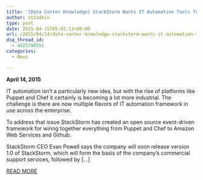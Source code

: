 ```yaml
---
title: '[Data Center Knowledge] StackStorm Wants IT Automation Tools To Speak One Language'
author: st2admin
type: post
date: 2015-04-15T05:02:13+00:00
url: /2015/04/14/data-center-knowledge-stackstorm-wants-it-automation-tools-to-speak-one-language/
dsq_thread_id:
  - 4425790551
categories:
  - News

---
```

**April 14, 2015**

IT automation isn’t a particularly new idea, but with the rise of platforms like Puppet and Chef it certainly is becoming a lot more industrial. The challenge is there are now multiple flavors of IT automation framework in use across the enterprise.

To address that issue StackStorm has created an open source event-driven framework for wiring together everything from Puppet and Chef to Amazon Web Services and Github.

StackStorm CEO Evan Powell says the company will soon release version 1.0 of StackStorm, which will form the basis of the company’s commercial support services, followed by [&#8230;]

<a href="http://www.datacenterknowledge.com/archives/2015/04/14/stackstorm-wants-it-automation-tools-to-speak-one-language/" target="_blank">READ MORE</a>